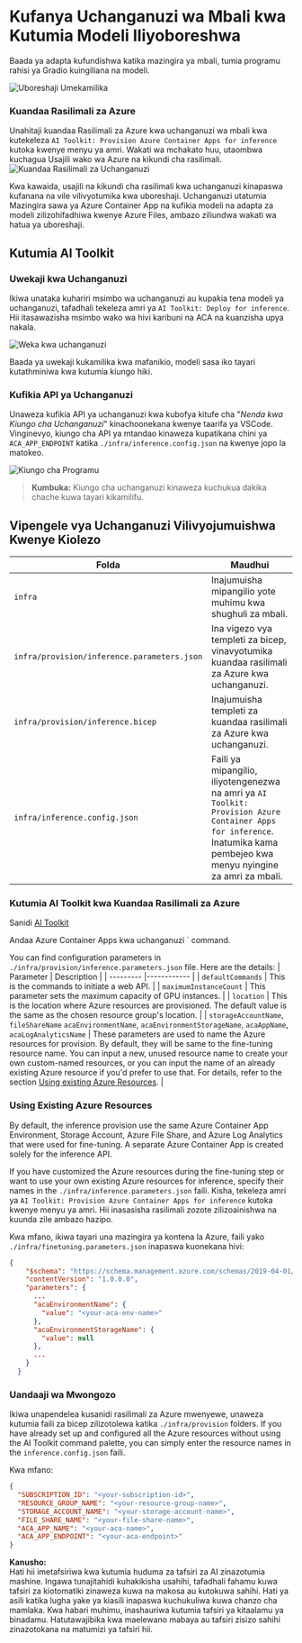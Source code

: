 # Kufanya Uchanganuzi wa Mbali kwa Kutumia Modeli Iliyoboreshwa

Baada ya adapta kufundishwa katika mazingira ya mbali, tumia programu rahisi ya Gradio kuingiliana na modeli.

![Uboreshaji Umekamilika](../../../../../translated_images/log-finetuning-res.4b3ee593f24d3096742d09375adade22b217738cab93bc1139f224e5888a1cbf.sw.png)

### Kuandaa Rasilimali za Azure
Unahitaji kuandaa Rasilimali za Azure kwa uchanganuzi wa mbali kwa kutekeleza `AI Toolkit: Provision Azure Container Apps for inference` kutoka kwenye menyu ya amri. Wakati wa mchakato huu, utaombwa kuchagua Usajili wako wa Azure na kikundi cha rasilimali.  
![Kuandaa Rasilimali za Uchanganuzi](../../../../../translated_images/command-provision-inference.b294f3ae5764ab45b83246d464ad5329b0de20cf380f75a699b4cc6b5495ca11.sw.png)

Kwa kawaida, usajili na kikundi cha rasilimali kwa uchanganuzi kinapaswa kufanana na vile vilivyotumika kwa uboreshaji. Uchanganuzi utatumia Mazingira sawa ya Azure Container App na kufikia modeli na adapta za modeli zilizohifadhiwa kwenye Azure Files, ambazo ziliundwa wakati wa hatua ya uboreshaji.

## Kutumia AI Toolkit

### Uwekaji kwa Uchanganuzi  
Ikiwa unataka kuhariri msimbo wa uchanganuzi au kupakia tena modeli ya uchanganuzi, tafadhali tekeleza amri ya `AI Toolkit: Deploy for inference`. Hii itasawazisha msimbo wako wa hivi karibuni na ACA na kuanzisha upya nakala.

![Weka kwa uchanganuzi](../../../../../translated_images/command-deploy.cb6508c973d6257e649aa4f262d3c170a374da3e9810a4f3d9e03935408a592b.sw.png)

Baada ya uwekaji kukamilika kwa mafanikio, modeli sasa iko tayari kutathminiwa kwa kutumia kiungo hiki.

### Kufikia API ya Uchanganuzi

Unaweza kufikia API ya uchanganuzi kwa kubofya kitufe cha "*Nenda kwa Kiungo cha Uchanganuzi*" kinachoonekana kwenye taarifa ya VSCode. Vinginevyo, kiungo cha API ya mtandao kinaweza kupatikana chini ya `ACA_APP_ENDPOINT` katika `./infra/inference.config.json` na kwenye jopo la matokeo.

![Kiungo cha Programu](../../../../../translated_images/notification-deploy.00f4267b7aa6a18cfaaec83a7831b5d09311d5d96a70bb4c9d651ea4a41a8af7.sw.png)

> **Kumbuka:** Kiungo cha uchanganuzi kinaweza kuchukua dakika chache kuwa tayari kikamilifu.

## Vipengele vya Uchanganuzi Vilivyojumuishwa Kwenye Kiolezo

| Folda | Maudhui |
| ------ |--------- |
| `infra` | Inajumuisha mipangilio yote muhimu kwa shughuli za mbali. |
| `infra/provision/inference.parameters.json` | Ina vigezo vya templeti za bicep, vinavyotumika kuandaa rasilimali za Azure kwa uchanganuzi. |
| `infra/provision/inference.bicep` | Inajumuisha templeti za kuandaa rasilimali za Azure kwa uchanganuzi. |
| `infra/inference.config.json` | Faili ya mipangilio, iliyotengenezwa na amri ya `AI Toolkit: Provision Azure Container Apps for inference`. Inatumika kama pembejeo kwa menyu nyingine za amri za mbali. |

### Kutumia AI Toolkit kwa Kuandaa Rasilimali za Azure
Sanidi [AI Toolkit](https://marketplace.visualstudio.com/items?itemName=ms-windows-ai-studio.windows-ai-studio)

Andaa Azure Container Apps kwa uchanganuzi ` command.

You can find configuration parameters in `./infra/provision/inference.parameters.json` file. Here are the details:
| Parameter | Description |
| --------- |------------ |
| `defaultCommands` | This is the commands to initiate a web API. |
| `maximumInstanceCount` | This parameter sets the maximum capacity of GPU instances. |
| `location` | This is the location where Azure resources are provisioned. The default value is the same as the chosen resource group's location. |
| `storageAccountName`, `fileShareName` `acaEnvironmentName`, `acaEnvironmentStorageName`, `acaAppName`,  `acaLogAnalyticsName` | These parameters are used to name the Azure resources for provision. By default, they will be same to the fine-tuning resource name. You can input a new, unused resource name to create your own custom-named resources, or you can input the name of an already existing Azure resource if you'd prefer to use that. For details, refer to the section [Using existing Azure Resources](../../../../../md/01.Introduction/03). |

### Using Existing Azure Resources

By default, the inference provision use the same Azure Container App Environment, Storage Account, Azure File Share, and Azure Log Analytics that were used for fine-tuning. A separate Azure Container App is created solely for the inference API. 

If you have customized the Azure resources during the fine-tuning step or want to use your own existing Azure resources for inference, specify their names in the `./infra/inference.parameters.json` faili. Kisha, tekeleza amri ya `AI Toolkit: Provision Azure Container Apps for inference` kutoka kwenye menyu ya amri. Hii inasasisha rasilimali zozote zilizoainishwa na kuunda zile ambazo hazipo.

Kwa mfano, ikiwa tayari una mazingira ya kontena la Azure, faili yako `./infra/finetuning.parameters.json` inapaswa kuonekana hivi:

```json
{
    "$schema": "https://schema.management.azure.com/schemas/2019-04-01/deploymentParameters.json#",
    "contentVersion": "1.0.0.0",
    "parameters": {
      ...
      "acaEnvironmentName": {
        "value": "<your-aca-env-name>"
      },
      "acaEnvironmentStorageName": {
        "value": null
      },
      ...
    }
  }
```

### Uandaaji wa Mwongozo  
Ikiwa unapendelea kusanidi rasilimali za Azure mwenyewe, unaweza kutumia faili za bicep zilizotolewa katika `./infra/provision` folders. If you have already set up and configured all the Azure resources without using the AI Toolkit command palette, you can simply enter the resource names in the `inference.config.json` faili.

Kwa mfano:

```json
{
  "SUBSCRIPTION_ID": "<your-subscription-id>",
  "RESOURCE_GROUP_NAME": "<your-resource-group-name>",
  "STORAGE_ACCOUNT_NAME": "<your-storage-account-name>",
  "FILE_SHARE_NAME": "<your-file-share-name>",
  "ACA_APP_NAME": "<your-aca-name>",
  "ACA_APP_ENDPOINT": "<your-aca-endpoint>"
}
```

**Kanusho:**  
Hati hii imetafsiriwa kwa kutumia huduma za tafsiri za AI zinazotumia mashine. Ingawa tunajitahidi kuhakikisha usahihi, tafadhali fahamu kuwa tafsiri za kiotomatiki zinaweza kuwa na makosa au kutokuwa sahihi. Hati ya asili katika lugha yake ya kiasili inapaswa kuchukuliwa kuwa chanzo cha mamlaka. Kwa habari muhimu, inashauriwa kutumia tafsiri ya kitaalamu ya binadamu. Hatutawajibika kwa maelewano mabaya au tafsiri zisizo sahihi zinazotokana na matumizi ya tafsiri hii.